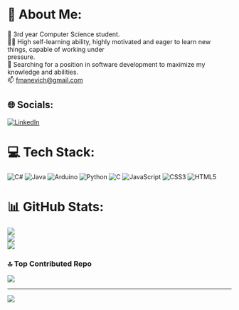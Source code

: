 # 💫 About Me:
🌱  3rd year Computer Science student.<br>💪🏻 High self-learning ability, highly motivated and eager to learn new things, capable of working under<br>pressure.<br>🔎 Searching for a position in software development to maximize my knowledge and abilities.<br>📫 fmanevich@gmail.com


## 🌐 Socials:
[![LinkedIn](https://img.shields.io/badge/LinkedIn-%230077B5.svg?logo=linkedin&logoColor=white)](https://linkedin.com/in/www.linkedin.com/in/fany-manevich) 

# 💻 Tech Stack:
![C#](https://img.shields.io/badge/c%23-%23239120.svg?style=for-the-badge&logo=csharp&logoColor=white) ![Java](https://img.shields.io/badge/java-%23ED8B00.svg?style=for-the-badge&logo=openjdk&logoColor=white) ![Arduino](https://img.shields.io/badge/-Arduino-00979D?style=for-the-badge&logo=Arduino&logoColor=white) ![Python](https://img.shields.io/badge/python-3670A0?style=for-the-badge&logo=python&logoColor=ffdd54) ![C](https://img.shields.io/badge/c-%2300599C.svg?style=for-the-badge&logo=c&logoColor=white) ![JavaScript](https://img.shields.io/badge/javascript-%23323330.svg?style=for-the-badge&logo=javascript&logoColor=%23F7DF1E) ![CSS3](https://img.shields.io/badge/css3-%231572B6.svg?style=for-the-badge&logo=css3&logoColor=white) ![HTML5](https://img.shields.io/badge/html5-%23E34F26.svg?style=for-the-badge&logo=html5&logoColor=white)
# 📊 GitHub Stats:
![](https://github-readme-stats.vercel.app/api?username=FannyManevich&theme=dracula&hide_border=false&include_all_commits=true&count_private=true)<br/>
![](https://github-readme-streak-stats.herokuapp.com/?user=FannyManevich&theme=dracula&hide_border=false)<br/>
![](https://github-readme-stats.vercel.app/api/top-langs/?username=FannyManevich&theme=dracula&hide_border=false&include_all_commits=true&count_private=true&layout=compact)

### 🔝 Top Contributed Repo
![](https://github-contributor-stats.vercel.app/api?username=FannyManevich&limit=5&theme=dark&combine_all_yearly_contributions=true)

---
[![](https://visitcount.itsvg.in/api?id=FannyManevich&icon=0&color=0)](https://visitcount.itsvg.in)

<!-- Proudly created with GPRM ( https://gprm.itsvg.in ) -->